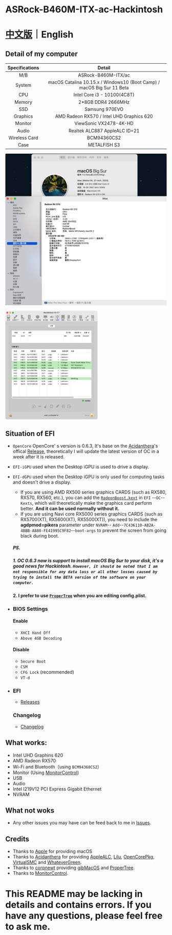 # ASRock-B460M-ITX-ac-Hackintosh

# [中文版](README.md)｜English

## Detail of my computer

| Specifications |                            Detail                            |
| :------------: | :----------------------------------------------------------: |
|      M/B       |                     ASRock-B460M-ITX/ac                      |
|     System     | macOS Catalina 10.15.x / Windows10 (Boot Camp) / macOS Big Sur 11 Beta |
|      CPU       |                 Intel Core i3 - 10100(4C8T)                  |
|     Memory     |                      2*8GB DDR4 2666MHz                      |
|      SSD       |                        Samsung 970EVO                        |
|    Graphics    |          AMD Radeon RX570 / Intel UHD Graphics 620           |
|    Monitor     |                    ViewSonic VX2478-4K-HD                    |
|     Audio      |                Realtek ALC887  AppleALC ID=21                |
| Wireless Card  |                         BCM94360CS2                          |
|      Case      |                         METALFISH S3                         |

![1](IMG/MAC.png)

<img src="IMG/USB.png" alt="USB" style="zoom: 33%;" />

## Situation of EFI

- `OpenCore`   OpenCore' s version is 0.6.3, It's base on the [Acidanthera](https://github.com/acidanthera)'s offical [Release](https://github.com/acidanthera/OpenCorePkg/releases), theoretically I will update the latest version of OC in a week after it is released.

- `EFI-iGPU` used when the Desktop iGPU is used to drive a display.

- `EFI-dGPU` used when the Desktop iGPU is only used for computing tasks and doesn't drive a display. 

  - If you are using AMD RX500 series graphics CARDS (such as RX580, RX570, RX560, etc.), you can add the [`RadeonBoost.kext`](https://github.com/WenvyG/ASRock-B460M-ITX-ac-Hackintosh/tree/main/RadeonBoost.kext) in `EFI` --`OC`--`Kexts`, which will theoretically make the graphics card perform better. **And it can be used normally without it.**
  - If you are using Navi core RX5000 series graphics CARDS (such as RX5700(XT), RX5600(XT), RX5500(XT)), you need to include the **agdpmod=pikera** parameter under `NVRAM`-- `Add`--`7C436110-AB2A-4BBB-A880-FE41995C9F82`--`boot-args` to prevent the screen from going black during boot.

  ##### PS. 

  ##### 1. OC 0.6.3 now is support to install macOS Big Sur to your disk, it's a good news for Hackintosh. `However, it should be noted that I am not responsible for any data loss or all other losses caused by trying to install the BETA version of the software on your computer. `

  #### 2. I prefer to use [`ProperTree`](https://github.com/corpnewt/ProperTree) when you are editing config.plist.

- ### BIOS Settings
  
  #### Enable 
  
  - `XHCI Hand Off`
  - `Above 4GB Decoding`
  
  ####  Disable
  
  - `Secure Boot` 
  - `CSM`
  - `CFG Lock` (recommended)
  - `VT-d`
  
- ### EFI
  
  - [Releases](https://github.com/WenvyG/ASRock-B460M-ITX-ac-Hackintosh/releases)

  ### Changelog
  
  - [Changelog](Changelog.md)

## What works:

- Intel UHD Graphins 620
- AMD Radeon RX570
- Wi-Fi and Bluetooth（using `BCM94360CS2`）
- Monitor (Using [MonitorControl](https://github.com/MonitorControl/MonitorControl/releases))
- USB
- Audio
- Intel I219V12 PCI Express Gigabit Ethernet
- NVRAM

## What not woks

- Any other issues you may have can be feed back to me in [Issues](https://github.com/WenvyG/ASRock-B460M-ITX-ac-Hackintosh/issues).

## Credits

- Thanks to [Apple](https://www.apple.com) for providing macOS
- Thanks to [Acidanthera](https://github.com/acidanthera)  for providing  [AppleALC](https://github.com/acidanthera/AppleALC), [Lilu](https://github.com/acidanthera/Lilu), [OpenCorePkg](https://github.com/acidanthera/OpenCorePkg), [VirtualSMC](https://github.com/acidanthera/VirtualSMC) and [WhateverGreen](https://github.com/acidanthera/WhateverGreen).
- Thanks to [corpnewt](https://github.com/corpnewt) providing [gibMacOS](https://github.com/corpnewt/gibMacOS) and [ProperTree](https://github.com/corpnewt/ProperTree).
- Thanks to [MonitorControl](https://github.com/MonitorControl/MonitorControl/releases).



# This README may be lacking in details and contains errors. If you have any questions, please feel free to ask me.

